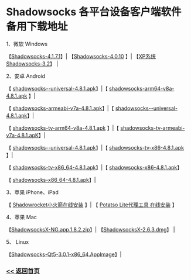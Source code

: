 # Shadowsocks 各平台设备客户端软件备用下载地址

1、微软 Windows

【[Shadowsocks-4.1.7.1](https://raw.githubusercontent.com/feiji-help/shadowsocks/master/Download/Shadowsocks-4.1.7.1.zip)】| 【[Shadowsocks-4.0.10](https://raw.githubusercontent.com/feiji-help/shadowsocks/master/Download/Shadowsocks-4.0.10.zip) 】| 【[XP系统 Shadowsocks-3.2](https://raw.githubusercontent.com/feiji-help/shadowsocks/master/Download/Shadowsocks-3.2.zip)】 |

2、安卓 Android 

【 [shadowsocks--universal-4.8.1.apk](https://raw.githubusercontent.com/feiji-help/shadowsocks/master/Download/shadowsocks--universal-4.8.1.apk)】|【 [shadowsocks-arm64-v8a-4.8.1.apk](https://raw.githubusercontent.com/feiji-help/shadowsocks/master/Download/shadowsocks-arm64-v8a-4.8.1.apk) 】|

【 [shadowsocks-armeabi-v7a-4.8.1.apk](https://raw.githubusercontent.com/feiji-help/shadowsocks/master/Download/shadowsocks-armeabi-v7a-4.8.1.apk)】|【 [shadowsocks--universal-4.8.1.apk](https://raw.githubusercontent.com/feiji-help/shadowsocks/master/Download/shadowsocks--universal-4.8.1.apk)】|

【 [shadowsocks-tv-arm64-v8a-4.8.1.apk](https://raw.githubusercontent.com/feiji-help/shadowsocks/master/Download/shadowsocks-tv-arm64-v8a-4.8.1.apk) 】|【 [shadowsocks-tv-armeabi-v7a-4.8.1.apK](https://raw.githubusercontent.com/feiji-help/shadowsocks/master/Download/shadowsocks-tv-armeabi-v7a-4.8.1.apk)】|

【 [shadowsocks--universal-4.8.1.apk](https://raw.githubusercontent.com/feiji-help/shadowsocks/master/Download/shadowsocks--universal-4.8.1.apk)】|【 [shadowsocks-tv-x86-4.8.1.apk](https://raw.githubusercontent.com/feiji-help/shadowsocks/master/Download/shadowsocks-tv-x86-4.8.1.apk) 】|

【 [shadowsocks-tv-x86_64-4.8.1.apk](https://raw.githubusercontent.com/feiji-help/shadowsocks/master/Download/shadowsocks-tv-x86_64-4.8.1.apk)】|【 [shadowsocks-x86-4.8.1.apk](https://raw.githubusercontent.com/feiji-help/shadowsocks/master/Download/shadowsocks-x86-4.8.1.apk)】

【 [shadowsocks-x86_64-4.8.1.apk](https://raw.githubusercontent.com/feiji-help/shadowsocks/master/Download/shadowsocks-x86_64-4.8.1.apk)】|

3、苹果 iPhone、iPad

【 [Shadowrocket小火箭在线安装]( https://shadowsocks-help.github.io/ios/) 】| 【 [Potatso Lite代理工具 在线安装]( https://shadowsocks-help.github.io/Potatso-Lite/) 】

4、苹果 Mac

【[ShadowsocksX-NG.app.1.8.2.zip](https://raw.githubusercontent.com/feiji-help/shadowsocks/master/Download/ShadowsocksX-NG.app.1.8.2.zip)】| 【[ShadowsocksX-2.6.3.dmg](https://raw.githubusercontent.com/feiji-help/shadowsocks/master/Download/ShadowsocksX-2.6.3.dmg)】 |

5、 Linux

【[Shadowsocks-Qt5-3.0.1-x86_64.AppImage](https://raw.githubusercontent.com/feiji-help/shadowsocks/master/Download/Shadowsocks-Qt5-3.0.1-x86_64.AppImage)】|

### [<< 返回首页](README.md)
